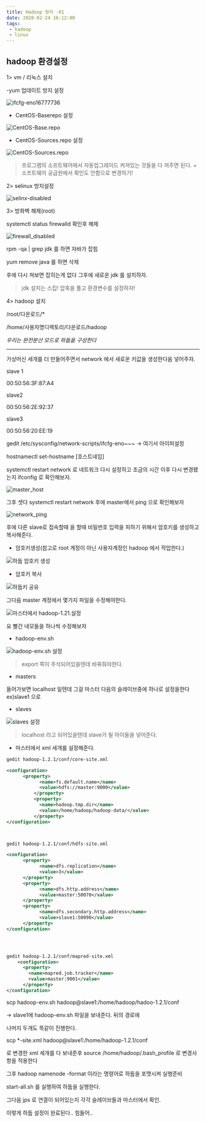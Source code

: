 ```yaml
---
title: Hadoop 정리 -01
date: 2020-02-24 16:12:00
tags:
 - hadoop
 - linux
---
```




## hadoop 환경설정

1> vm / 리눅스 설치

-yum 업데이트 방지 설정

![ifcfg-eno16777736](images/ifcfg-eno16777736.PNG)

- CentOS-Baserepo 설정

![CentOS-Base.repo](images/CentOS-Base.repo.PNG)

- CentOS-Sources.repo 설정

![CentOS-Sources.repo](images/CentOS-Sources.repo.PNG)

> 프로그램의 소프트웨어에서 자동업그레이드 켜져있는 것들을 다 꺼주면 된다. + 소프트웨어 공급원에서 확인도 안함으로 변경하기!

2> selinux 방지설정

![selinx-disabled](images/selinx-disabled.PNG)

3> 방화벽 해제(root)

systemctl status firewalld 확인후 해제

![firewall_disabled](images/firewall_disabled.PNG)



rpm -qa | grep jdk 를 하면 자바가 잡힘

yum remove java 를 하면 삭제

후에 다시 쳐보면 잡히는게 없다 그후에 새로운 jdk 를 설치하자.

> jdk 설치는 스킵! 압축을 풀고 환경변수를 설정하자!



4> hadoop 설치

/root/다운로드/*

/home/사용자명디렉토리/다운로드/hadoop



*우리는 완전분산 모드로 하둡을 구성한다*



---



가상머신 세개를 더 만들어주면서 network 에서 새로운 키값을 생성한다음 넣어주자.

slave 1

00:50:56:3F:87:A4

slave2

00:50:56:2E:92:37

slave3

00:50:56:20:EE:19





gedit /etc/sysconfig/network-scripts/ifcfg-eno~~~ -> 여기서 아이피설정

hostnamectl set-hostname [호스트네임]

systemctl restart network 로 네트워크 다시 설정하고 조금의 시간 이후 다시 변경됐는지 ifconfig 로 확인해보자.

![master_host](images/master_host.PNG)



그후 셋다 systemctl restart network 후에 master에서 ping 으로 확인해보자

![network_ping](images/network_ping.PNG)





후에 다른 slave로 접속할때 을 할때 비밀번호 입력을 피하기 위해서 암호키를 생성하고 복사해준다.

- 암호키생성(참고로 root 계정이 아닌 사용자계정인 hadoop 에서 작업한다.)

![하둡 암호키 생성](images/hadoop_password_make.PNG)

- 암호키 복사

![하둡키 공유](images/hadoop_key_share.PNG)



그다음 master 계정에서 몇가지 파일을 수정해야한다. 

![마스터에서 hadoop-1.21.설정](images/hadoop-1.21.PNG)

요 빨간 네모들을 하나씩 수정해보자

- hadoop-env.sh

![hadoop-env.sh 설정](images/hadoop-env.sh.PNG)

> export 쪽이 주석되어있을텐데 바꿔줘야한다.



- masters

들어가보면 localhost 일텐데 그걸 마스터 다음의 슬레이브중에 하나로 설정을한다 ex)slave1 으로

- slaves

![slaves 설정](images/slaves.PNG)

> localhost 라고 되어있을텐데 slave가 될 아이들을 넣어준다.



- 마스터에서 xml 세개를 설정해준다.

```xml
gedit hadoop-1.2.1/conf/core-site.xml

<configuration>
  	  <property>
    	    <name>fs.default.name</name>
            <value>hdfs://master:9000</value>
          </property>
          <property>
            <name>hadoop.tmp.dir</name>
            <value>/home/hadoop/hadoop-data/</value>
          </property>
</configuration>



gedit hadoop-1.2.1/conf/hdfs-site.xml

<configuration>
  	  <property>
    	    <name>dfs.replication</name>
     	    <value>3</value>
  	  </property>
  	  <property>
    	    <name>dfs.http.address</name>
    	    <value>master:50070</value>
  	  </property>
  	  <property>
    	    <name>dfs.secondary.http.address</name>
    	    <value>slave1:50090</value>
  	  </property>
</configuration>




gedit hadoop-1.2.1/conf/mapred-site.xml
 	<configuration>
  	  <property>
   	    <name>mapred.job.tracker</name>
   	    <value>master:9001</value>
  	  </property>
</configuration>
```



scp hadoop-env.sh hadoop@slave1:/home/hadoop/hadoo-1.2.1/conf

-> slave1에 hadoop-env.sh 파일을 보내준다. 뒤의 경로에

나머지 두개도 똑같이 진행한다.



scp *-site.xml hadoop@slave1:/home/hadoop-1.2.1/conf

로 변경한 xml 세개를 다 보내준후 source /home/hadoop/.bash_profile 로 변경사항을 적용한다



그후 hadoop namenode -format 이라는 명령어로 하둡을 포맷시켜 실행준비

start-all.sh 를 실행하여 하둡을 실행한다.

그다음 jps 로 연결이 되어있는지 각각 슬레이브들과 마스터에서 확인.



이렇게 하둡 설정이 완료된다.. 힘들어..